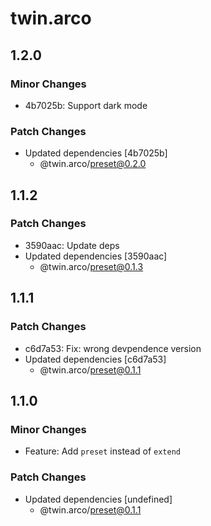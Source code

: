 # twin.arco

## 1.2.0

### Minor Changes

- 4b7025b: Support dark mode

### Patch Changes

- Updated dependencies [4b7025b]
  - @twin.arco/preset@0.2.0

## 1.1.2

### Patch Changes

- 3590aac: Update deps
- Updated dependencies [3590aac]
  - @twin.arco/preset@0.1.3

## 1.1.1

### Patch Changes

- c6d7a53: Fix: wrong devpendence version
- Updated dependencies [c6d7a53]
  - @twin.arco/preset@0.1.1

## 1.1.0

### Minor Changes

- Feature: Add `preset` instead of `extend`

### Patch Changes

- Updated dependencies [undefined]
  - @twin.arco/preset@0.1.1
